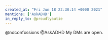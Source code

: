 ```yaml
---
created_at: "Fri Jun 18 22:30:14 +0000 2021"
mentions: ['AskADHD']
in_reply_to: @proudlyautie
---
```


@ndconfxssions @AskADHD My DMs are open.